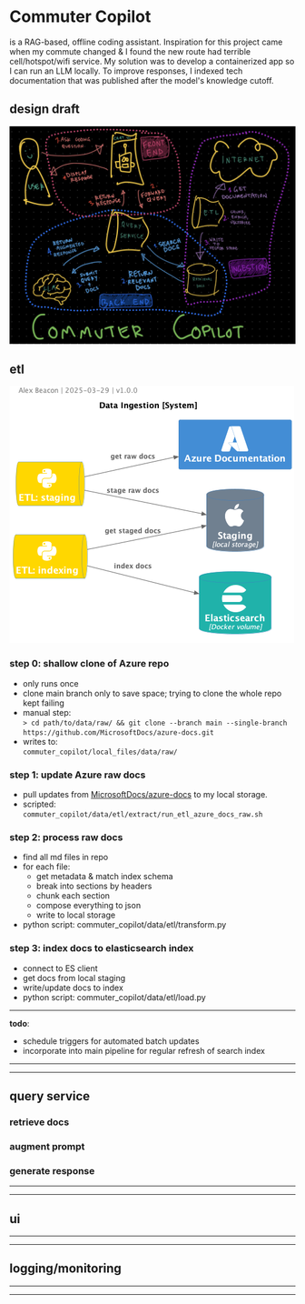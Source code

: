 # Commuter Copilot
is a RAG-based, offline coding assistant. Inspiration for this project came when my commute changed & I found the new route had terrible cell/hotspot/wifi service. My solution was to develop a containerized app so I can run an LLM locally. To improve responses, I indexed tech documentation that was published after the model's knowledge cutoff.  

## design draft
![Commuter Copilot](/docs/images/commuter_copilot_design_draft.jpg)

## etl
![ETL System](/docs/images/data_ingestion_system.png)
### step 0: shallow clone of Azure repo  
- only runs once
- clone main branch only to save space; trying to clone the whole repo kept failing
- manual step:  
  `> cd path/to/data/raw/ && git clone --branch main --single-branch https://github.com/MicrosoftDocs/azure-docs.git`
- writes to:  
  `commuter_copilot/local_files/data/raw/`  
  
### step 1: update Azure raw docs
 - pull updates from [MicrosoftDocs/azure-docs](https://github.com/MicrosoftDocs/azure-docs) to my local storage.  
 - scripted: `commuter_copilot/data/etl/extract/run_etl_azure_docs_raw.sh`

### step 2: process raw docs
- find all md files in repo
- for each file: 
  - get metadata & match index schema
  - break into sections by headers
  - chunk each section
  - compose everything to json
  - write to local storage
- python script: commuter_copilot/data/etl/transform.py

### step 3: index docs to elasticsearch index
- connect to ES client
- get docs from local staging
- write/update docs to index   
- python script: commuter_copilot/data/etl/load.py

<hr>

**todo**:  
- schedule triggers for automated batch updates
- incorporate into main pipeline for regular refresh of search index  
  
  
<hr>
<hr>  
  
## query service
### retrieve docs
### augment prompt
### generate response
  
  
<hr>
<hr>  
  
## ui
<hr>
<hr>  
  
## logging/monitoring
  
<hr>
<hr>  
  